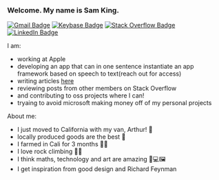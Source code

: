 ### Welcome. My name is Sam King.

[![Gmail Badge](https://img.shields.io/badge/-samrk314%40gmail.com-000001?style=flat-square&logo=Gmail&logoColor=BB001B&color=000)](mailto:samrk314@gmail.com) [![Keybase Badge](https://img.shields.io/badge/-%40samthaman-000002?style=flat-square&logo=Keybase&logoColor=2a89fe&color=000)](https://keybase.io/samthaman)
[![Stack Overflow Badge](https://img.shields.io/badge/-%40SamKing-000002?style=flat-square&logo=Stackoverflow&logoColor=FE7A16&color=000)](https://stackoverflow.com/users/9816373/sam-king) [![LinkedIn Badge](http://img.shields.io/badge/-%40SamuelKing-000002?style=flat-square&logo=Linkedin&logoColor=0077B5&color=000)](https://www.linkedin.com/in/samuel-king-862898134/)

I am:
- working at Apple
- developing an app that can in one sentence instantiate an app framework based on speech to text(reach out for access)
- writing articles [here](https://barrelproofapps.com/blog/post/swiftui-better-native-ios)
- reviewing posts from other members on Stack Overflow
- and contributing to oss projects where I can!
- tryaing to avoid microsoft making money off of my personal projects

About me:
- I just moved to California with my van, Arthur! 🚐
- locally produced goods are the best 🥬
- I farmed in Cali for 3 months 👨‍🌾
- I love rock climbing 🧗‍♂️
- I think maths, technology and art are amazing 🧮💻🖼
- I get inspiration from good design and Richard Feynman
